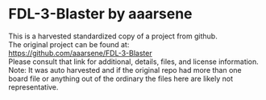 
# FDL-3-Blaster by aaarsene  
This is a harvested standardized copy of a project from github.  
The original project can be found at:  
https://github.com/aaarsene/FDL-3-Blaster  
Please consult that link for additional, details, files, and license information.  
Note: It was auto harvested and if the original repo had more than one board file or anything out of the ordinary the files here are likely not representative.  
    